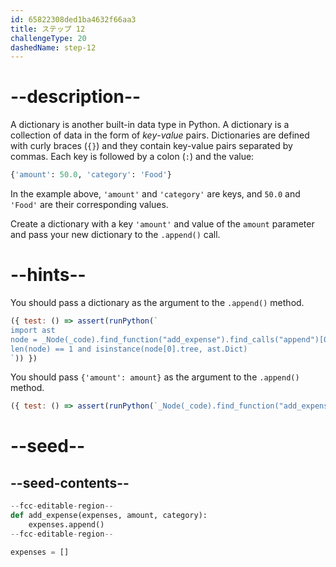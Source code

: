```yaml
---
id: 65822308ded1ba4632f66aa3
title: ステップ 12
challengeType: 20
dashedName: step-12
---
```


# --description--

A dictionary is another built-in data type in Python. A dictionary is a collection of data in the form of *key*-*value* pairs. Dictionaries are defined with curly braces (`{}`) and they contain key-value pairs separated by commas. Each key is followed by a colon (`:`) and the value:

```py
{'amount': 50.0, 'category': 'Food'}
```

In the example above, `'amount'` and `'category'` are keys, and `50.0` and `'Food'` are their corresponding values.

Create a dictionary with a key `'amount'` and value of the `amount` parameter and pass your new dictionary to the `.append()` call.

# --hints--

You should pass a dictionary as the argument to the `.append()` method.

```js
({ test: () => assert(runPython(`
import ast
node = _Node(_code).find_function("add_expense").find_calls("append")[0].find_call_args()
len(node) == 1 and isinstance(node[0].tree, ast.Dict)
`)) })
```

You should pass `{'amount': amount}` as the argument to the `.append()` method.

```js
({ test: () => assert(runPython(`_Node(_code).find_function("add_expense").has_stmt("expenses.append({'amount': amount})")`)) })
```

# --seed--

## --seed-contents--

```py
--fcc-editable-region--
def add_expense(expenses, amount, category):
    expenses.append()
--fcc-editable-region--

expenses = []
```
